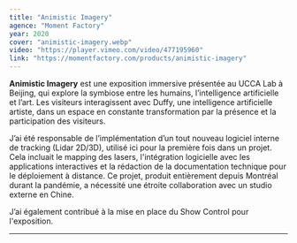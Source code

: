 ```yaml
---
title: "Animistic Imagery"
agence: "Moment Factory"
year: 2020
cover: "animistic-imagery.webp"
video: "https://player.vimeo.com/video/477195960"
link: "https://momentfactory.com/products/animistic-imagery"
---
```


**Animistic Imagery** est une exposition immersive présentée au UCCA Lab à Beijing, qui explore la symbiose entre les humains, l’intelligence artificielle et l’art. Les visiteurs interagissent avec Duffy, une intelligence artificielle artiste, dans un espace en constante transformation par la présence et la participation des visiteurs.

J’ai été responsable de l’implémentation d’un tout nouveau logiciel interne de tracking (Lidar 2D/3D), utilisé ici pour la première fois dans un projet. Cela incluait le mapping des lasers, l'intégration logicielle avec les applications interactives et la rédaction de la documentation technique pour le déploiement à distance. Ce projet, produit entièrement depuis Montréal durant la pandémie, a nécessité une étroite collaboration avec un studio externe en Chine.

J’ai également contribué à la mise en place du Show Control pour l'exposition.

---
